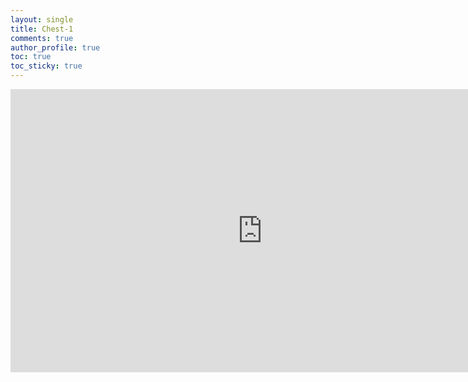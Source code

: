 ```yaml
---
layout: single
title: Chest-1
comments: true
author_profile: true
toc: true
toc_sticky: true
---
```


<iframe
  width="806"
  height="453"
  src="https://www.youtube.com/embed/89e518dl4I8"
  frameborder="0"
  allow="accelerometer; autoplay; encrypted-media; gyroscope; picture-in-picture"
  allowfullscreen>
</iframe>